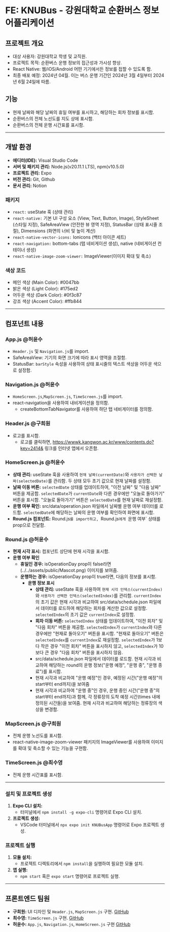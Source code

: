 # FE: KNUBus - 강원대학교 순환버스 정보 어플리케이션

## 프로젝트 개요

- 대상 사용자: 강원대학교 학생 및 교직원.
- 프로젝트 목적: 순환버스 운행 정보의 접근성과 가시성 향상.
- React Native: 웹/iOS/Android 어떤 기기에서든 정보를 접할 수 있도록 함.
- 최종 배포 예정: 2024년 04월. 이는 버스 운행 기간인 2024년 3월 4일부터 2024년 6월 24일에 따름.

## 기능

- 현재 날짜와 해당 날짜의 휴일 여부를 표시하고, 해당하는 회차 정보를 표시함.
- 순환버스의 전체 노선도를 지도 상에 표시함.
- 순환버스의 전체 운행 시간표를 표시함.

---

## 개발 환경

- **에디터(IDE):** Visual Studio Code
- **서버 및 패키지 관리:** Node.js(v20.11.1 LTS), npm(v10.5.0)
- **프로젝트 관리:** Expo
- **버전 관리:** Git, Github
- **문서 관리:** Notion

### 패키지

- `react:` useState 훅 (상태 관리)
- `react-native:` 기본 UI 구성 요소 (View, Text, Button, Image), StyleSheet (스타일 지정), SafeAreaView (안전한 뷰 영역 지정), StatusBar (상태 표시줄 조절), Dimensions (화면의 너비 및 높이 계산)
- `react-native-vector-icons:` Ionicons (백터 아이콘 세트)
- `react-navigation:` bottom-tabs (탭 네비게이션 생성), native (네비게이션 컨테이너 생성)
- `react-native-image-zoom-viewer:` ImageViewer(이미지 확대 및 축소)

### 색상 코드

- 메인 색상 (Main Color): #0047bb
- 밝은 색상 (Light Color): #175ed2
- 어두운 색상 (Dark Color): #0f3c87
- 강조 색상 (Accent Color): #ffb844

---

## 컴포넌트 내용

### App.js @허윤수

- `Header.js` 및 `Navigation.js`를 import.
- SafeAreaView: 기기의 화면 크기에 따라 표시 영역을 조절함.
- StatusBar: `barStyle` 속성을 사용하여 상태 표시줄의 텍스트 색상을 어두운 색으로 설정함.

### Navigation.js @허윤수

- `HomeScreen.js`,`MapScreen.js`, `TimeScreen.js`를 import.
- react-navigation을 사용하여 내비게이션을 정의함.
  - createBottomTabNavigator를 사용하여 하단 탭 네비게이터를 정의함.

### Header.js @구희원

- 로고를 표시함.
  - 로고를 클릭하면, https://wwwk.kangwon.ac.kr/www/contents.do?key=2414& 링크를 인터넷 앱에서 오픈함.

### HomeScreen.js @허윤수

- **상태 관리:** useState 훅을 사용하여 `현재 날짜(currentDate)`와 `사용자가 선택한 날짜(selectedDate)`를 관리함. 두 상태 모두 초기 값으로 현재 날짜를 설정함.
- **날짜 이동 버튼:** `selectedDate` 상태를 업데이트하여, "이전 날짜" 및 "다음 날짜" 버튼을 제공함. `selectedDate`가 `currentDate`와 다른 경우에만 "오늘로 돌아가기" 버튼을 표시함. "오늘로 돌아가기" 버튼은 `selectedDate`를 현재 날짜로 재설정함.
- **운행 여부 확인:** src/data/operation.json 파일에서 날짜별 운행 여부 데이터를 로드함. `selectedDate`에 해당하는 날짜의 운행 여부를 확인하여 화면에 표시함.
- **Round.js 컴포넌트:** Round.js`를 import하고, `Round.js`에게 `운행 여부` 상태를 prop으로 전달함.

### Round.js @허윤수

- **현재 시각 표시:** 컴포넌트 상단에 현재 시각을 표시함.
- **운행 여부 확인**
  - **휴일인 경우:** isOperationDay prop이 false라면 (../../assets/public/Mascot.png) 이미지를 보여줌.
  - **운행하는 경우:** isOperationDay prop이 true라면, 다음의 정보를 표시함.
    - **운행 정보 표시**
      - **상태 관리:** useState 훅을 사용하여 `현재 시각 인덱스(currentIndex)`와 `사용자가 선택한 인덱스(selectedIndex)`를 관리함. `currentIndex`의 초기 값은 현재 시각과 비교하여 src/data/schedule.json 파일에서 데이터를 로드하여 해당하는 회차를 계산한 값으로 설정함. `selectedIndex`의 초기 값은 `currentIndex`로 설정함.
      - **회차 이동 버튼:** `selectedIndex` 상태를 업데이트하여, "이전 회차" 및 "다음 회차" 버튼을 제공함. `selectedIndex`가 `currentIndex`와 다른 경우에만 "현재로 돌아오기" 버튼을 표시함. "현재로 돌아오기" 버튼은 `selectedIndex`를 `currentIndex`로 재설정함. `selectedIndex`가 1보다 작은 경우 "이전 회차" 버튼을 표시하지 않고, `selectedIndex`가 10보다 큰 경우 "다음 회차" 버튼을 표시하지 않음.
      - src/data/schedule.json 파일에서 데이터를 로드함. 현재 시각과 비교하여 해당하는 round의 운행 정보("운행 예정", "운행 중", "운행 종료")를 표시함.
      - 현재 시각과 비교하여 "운행 예정"인 경우, 예정된 시간("운행 예정"의 start부터 end까지)을 보여줌
      - 현재 시각과 비교하여 "운행 중"인 경우, 운행 중인 시간("운행 중"의 start부터 end까지)과 함께, 각 정류장의 도착 예정 시간(times 내에 정의된 시간들)을 보여줌. 현재 시각과 비교하여 해당하는 정류장의 색상을 변경함.

### MapScreen.js @구희원

- 전체 운행 노선도를 표시함.
- react-native-image-zoom-viewer 패키지의 ImageViewer를 사용하여 이미지를 확대 및 축소할 수 있는 기능을 구현함.

### TimeScreen.js @최수영

- 전체 운행 시간표를 표시함.

---

### 설치 및 프로젝트 생성

1. **Expo CLI 설치:**
   - 터미널에서 `npm install -g expo-cli` 명령어로 Expo CLI 설치.
2. **프로젝트 생성:**
   - VSCode 터미널에서 `npx expo init KNUBusApp` 명령어로 Expo 프로젝트 생성.

### 프로젝트 실행

1. **모듈 설치:**
   - 프로젝트 디렉토리에서 `npm install`을 실행하여 필요한 모듈 설치.
2. **앱 실행:**
   - `npm start` 혹은 `expo start` 명령어로 프로젝트 실행.

---

## 프론트엔드 팀원

- **구희원:** UI 디자인 및 `Header.js`, `MapScreen.js` 구현. [GitHub](https://github.com/HeHelee)
- **최수영:** `TimeScreen.js` 구현. [GitHub](https://github.com/scove03)
- **허윤수:** `App.js`, `Navigation.js`, `HomeScreen.js` 구현 [GitHub](https://github.com/sugoring)
